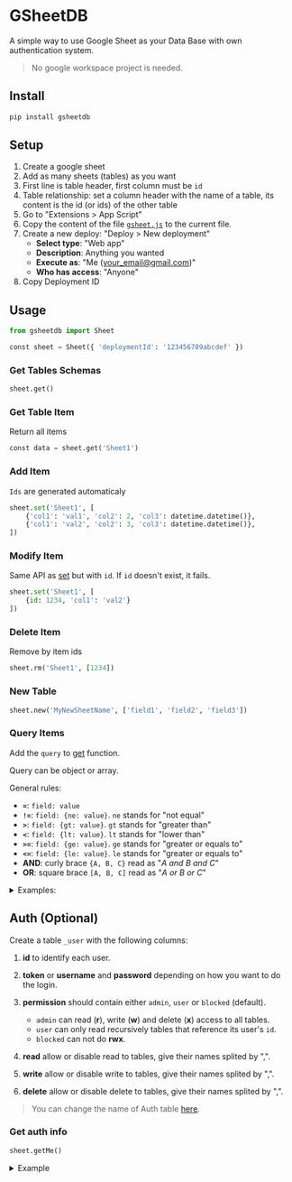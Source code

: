 # GSheetDB

A simple way to use Google Sheet as your Data Base with own authentication system.

> No google workspace project is needed.

## Install

```bash
pip install gsheetdb
```

## Setup

1. Create a google sheet
2. Add as many sheets (tables) as you want
3. First line is table header, first column must be `id`
4. Table relationship: set a column header with the name of a table, its content is the id (or ids) of the other table
5. Go to "Extensions > App Script"
6. Copy the content of the file [`gsheet.js`](/gsheet.js) to the current file.
7. Create a new deploy: "Deploy > New deployment"
    - **Select type**: "Web app"
    - **Description**: Anything you wanted
    - **Execute as**: "Me (your_email@gmail.com)"
    - **Who has access**: "Anyone"
8. Copy Deployment ID

## Usage

```py
from gsheetdb import Sheet

const sheet = Sheet({ 'deploymentId': '123456789abcdef' })
```

### Get Tables Schemas

```py
sheet.get()
```

### Get Table Item

Return all items

```py
const data = sheet.get('Sheet1')
```

### Add Item

`Ids` are generated automaticaly

```py
sheet.set('Sheet1', [
    {'col1': 'val1', 'col2': 2, 'col3': datetime.datetime()},
    {'col1': 'val2', 'col2': 3, 'col3': datetime.datetime()},
])
```

### Modify Item

Same API as [set](#add-item) but with `id`. If `id` doesn't exist, it fails.

```py
sheet.set('Sheet1', [
    {id: 1234, 'col1': 'val2'}
])
```

### Delete Item

Remove by item ids

```py
sheet.rm('Sheet1', [1234])
```

### New Table

```py
sheet.new('MyNewSheetName', ['field1', 'field2', 'field3'])
```

### Query Items

Add the `query` to [get](#get-item) function.

Query can be object or array.

General rules:

- **`=`**: `field: value`
- **`!=`**: `field: {ne: value}`. `ne` stands for "not equal"
- **`>`**: `field: {gt: value}`. `gt` stands for "greater than"
- **`<`**: `field: {lt: value}`. `lt` stands for "lower than"
- **`>=`**: `field: {ge: value}`. `ge` stands for "greater or equals to"
- **`<=`**: `field: {le: value}`. `le` stands for "greater or equals to"
- **AND**: curly brace `{A, B, C}` read as "_A and B and C_"
- **OR**: square brace `[A, B, C]` read as "_A or B or C_"

<details>

<summary> Examples:</summary>

##### Get all items where column `col1` is equal to `123`

```py
sheet.get('Sheet1', {'col1': 123})
```

##### Get all items where column `col1 == 123` **AND** `col2 == 456`

```py
sheet.get('Sheet1', {'col1': 123, 'col2': 456})
```

##### Get all items where column `col1 == 123` **OR** `col1 == 456`

```py
sheet.get('Sheet1', [{'col1': [123, 456]}])
// OR
sheet.get('Sheet1', [{'col1': 123}, {'col1': 456}])
```

##### Get all items where column `col1 > 123`

```py
sheet.get('Sheet1', {'col1': {'gt': 123}})
```

##### Get all items where column `col1 < 123`

```py
sheet.get('Sheet1', {'col1': {'lt': 123}})
```

##### Get all items where column `col1 >= 123`

```py
sheet.get('Sheet1', {'col1': {'ge': 123}})
```

##### Get all items where column `col1 >= 123`

```py
sheet.get('Sheet1', {'col1': {'ge': 123}})
```

##### Get all items from interval `col1 > 123` **AND** `col1 <= 456` (for short `(123, 456]`)

```py
sheet.get('Sheet1', {'col1': {'gt': 123, le: 456}})
```

##### Get all items where `col1` belongs to interval `(1, 3]` **OR** from interval `[14, 16)`

```py
sheet.get('Sheet1', {'col1': [{'gt': 1, le: 3}, {'ge': 14, 'lt': 16}]})
```

##### Get all items where `col1 == 30` **OR** belongs to interval `(1, 3]` **OR** to interval `[14, 16)`

```py
sheet.get('Sheet1', {'col1': [30, {'gt': 1, 'le': 3}, {'ge': 14, 'lt': 16}]})
```

</details>

## Auth (Optional)

Create a table `_user` with the following columns:

1. **id** to identify each user.

2. **token** or **username** and **password** depending on how you want to do the login.

3. **permission** should contain either `admin`, `user` or `blocked` (default).
    - `admin` can read (**r**), write (**w**) and delete (**x**) access to all tables.
    - `user` can only read recursively tables that reference its user's `id`.
    - `blocked` can not do **rwx**.

4. **read** allow or disable read to tables, give their names splited by ",".
5. **write** allow or disable write to tables, give their names splited by ",".
6. **delete** allow or disable delete to tables, give their names splited by ",".

> You can change the name of Auth table [here](src/gsheet.js#L1).

### Get auth info

```py
sheet.getMe()
```

<details>

<summary>Example</summary>


Table: **_user**
| id | token  | permission | read   | write | delete  |
|----|--------|------------|--------|-------|---------|
|  1 | user01 | admin      |        |       | Table3  |
|  2 | user02 | user       |        |       |         |
|  3 | user03 | block      | Table3 |       |         |

Table: **Table1**
| id | _user | col1 | Table2 |
|----|-------|------|--------|
| 10 |     2 | 123  |    456 |
| 11 |     4 | 321  |    789 |

Table: **Table2**
|  id | my_data |
|-----|---------|
| 456 |     123 |

Table: **Table3**
| id | temperature |
|----|-------------|
| 14 |        43.4 |

`user01` can read, write and delete items from all tables except delete **Table3**.

`user02` can not get **Table2** directly, instead he can ask **Table1**, because it has a reference to him (by its user's id). By asking **Table1** he will only get the entries where column **_user** contains its user's id. In this example he will get the entry `id == 10`. This entry has the column **Table2** which references to a valid entry on **Table2**, so he will get this entry as well. Note that he has no access to **Table3**.

`user03` is blocked by default he can only read **Table3**.

</details>

